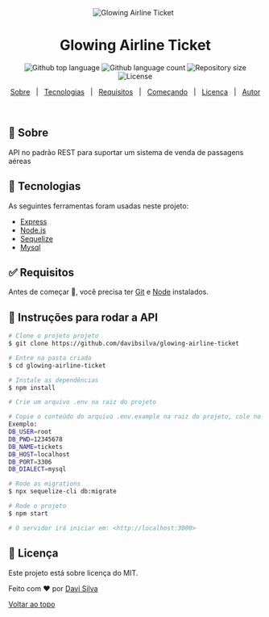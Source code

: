 <div align="center" id="top"> 
  <img src="./.github/app.gif" alt="Glowing Airline Ticket" />
  &#xa0;
</div>

<h1 align="center">Glowing Airline Ticket</h1>

<p align="center">
  <img alt="Github top language" src="https://img.shields.io/github/languages/top/davibsilva/glowing-airline-ticket?color=56BEB8">

  <img alt="Github language count" src="https://img.shields.io/github/languages/count/davibsilva/glowing-airline-ticket?color=56BEB8">

  <img alt="Repository size" src="https://img.shields.io/github/repo-size/davibsilva/glowing-airline-ticket?color=56BEB8">

  <img alt="License" src="https://img.shields.io/github/license/davibsilva/glowing-airline-ticket?color=56BEB8">
</p>

<p align="center">
  <a href="#dart-about">Sobre</a> &#xa0; | &#xa0; 
  <a href="#rocket-technologies">Tecnologias</a> &#xa0; | &#xa0;
  <a href="#white_check_mark-requirements">Requisitos</a> &#xa0; | &#xa0;
  <a href="#checkered_flag-starting">Começando</a> &#xa0; | &#xa0;
  <a href="#memo-license">Licença</a> &#xa0; | &#xa0;
  <a href="https://github.com/davibsilva" target="_blank">Autor</a>
</p>

<br>

## :dart: Sobre ##

API no padrão REST para suportar um sistema de venda de passagens aéreas


## :rocket: Tecnologias ##

As seguintes ferramentas foram usadas neste projeto:

- [Express](https://expressjs.com/)
- [Node.js](https://nodejs.org/en/)
- [Sequelize](https://sequelize.org/v6/manual/getting-started.html)
- [Mysql](https://dev.mysql.com/doc/)

## :white_check_mark: Requisitos ##

Antes de começar :checkered_flag:, você precisa ter [Git](https://git-scm.com) e [Node](https://nodejs.org/en/) instalados.

## :checkered_flag: Instruções para rodar a API ##

```bash
# Clone o projeto projeto
$ git clone https://github.com/davibsilva/glowing-airline-ticket

# Entre na pasta criada
$ cd glowing-airline-ticket

# Instale as dependências
$ npm install

# Crie um arquivo .env na raiz do projeto

# Copie o conteúdo do arquivo .env.example na raiz do projeto, cole no arquivo .env recém criado e substitua os valores das variáveis pelas informações da sua base mysql
Exemplo:
DB_USER=root
DB_PWD=12345678
DB_NAME=tickets
DB_HOST=localhost
DB_PORT=3306
DB_DIALECT=mysql

# Rode as migrations
$ npx sequelize-cli db:migrate

# Rode o projeto
$ npm start

# O servidor irá iniciar em: <http://localhost:3000>
```

## :memo: Licença ##

Este projeto está sobre licença do MIT.


Feito com :heart: por <a href="https://github.com/davibsilva" target="_blank">Davi Silva</a>
&#xa0;

<a href="#top">Voltar ao topo</a>
